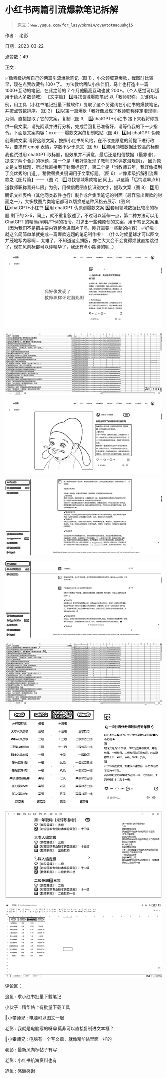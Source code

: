 # 小红书两篇引流爆款笔记拆解

> 原文：[`www.yuque.com/for_lazy/xkrm14/ovevtotnaouukgi5`](https://www.yuque.com/for_lazy/xkrm14/ovevtotnaouukgi5)

作者： 老彭

日期：2023-03-22

点赞数：49

正文：

✅像素级拆解自己的两篇引流爆款笔记（图 1），小众领域算爆款，截图时比较早，现在点赞收藏各 100+了。 方法教给团队小伙伴们，马上也打造出一篇 1000+互动的笔记，在此之前的 7 个月他最高互动也就 200+。（个人感觉可以适用于绝大多数领域） 【文字篇】 1️⃣寻找领域爆款笔记 以「教师职称」关键词为例，用工具（小红书笔记批量下载软件）提取了这个关键词在小红书的爆款笔记，并按点赞数排序。（图 2） 2️⃣以第一篇爆款「我好像发现了教师职称评定潜规则」为例，直接提取了它的文案，复制（图 3） 3️⃣chatGPT+小红书 接下来我将你提供一段文案，请先阅读并进行分析，完成后回复已准备好，请等待我的下一步指令。下面是文案内容：xxx——爆款文案的复制粘贴（图 4） 4️⃣用 chatGPT 伪原创爆款文案 请将这段文案，按照小红书的风格，在不改变原意的前提下进行改写，要求有 emoji 表情，字数不少于原文（图 5） 5️⃣套用领域数据比较高的标题 我也试过用 chatGPT 取标题，但效果并不满意，最后还是相信数据（最靠谱），提取了两个合适的标题，第一个是「我好像发现了教师职称评定潜规则」， 因为原文是文案标题，所以我直接用于封面标题了，第二个是「当教师五年，我好像摸到了变优秀的门道」，稍微替换关键词用于文案标题。（图 6） ✅像素级拆解引流爆款之【图片篇】——（图 7） 1️⃣寻找领域爆款笔记 同上，以这篇「后悔没早点知道教师职称晋升年限」为例，用微信截图直接识别文字，提取文案（图 8） 2️⃣用腾讯文档表格（其他同类软件也行）制作成合集类笔记的封面（最容易出爆款的封面之一），大多数图片类笔记都可以切换成这种风格去展示（图 9） 3️⃣chatGPT+小红书 4️⃣用 chatGPT 伪原创爆款文案 5️⃣套用领域数据比较高的标题 剩下的 3-5，同上，就不重复叙述了，不过可以延伸一点，第二种方法可以用 ChatGPT 的精简/阐明/举例的指令，打造出一些纯原创的文案，用于笔记文案里（因为我们不是把主要内容整合进图片了吗，刚好需要一些新的内容） ✅好啦！就这么简简单单就完成一篇爆款选题的笔记制作啦！ （什么时候星球才可以图文并茂地写内容啊....太难了，不知道这么排版，亦仁大大会不会觉得烦就直接跳过了，现在风向标都可以评精华了，我还有点小期待的呢..）

![](img/2628ff70e6e961b2b872e54e2e71a52a.png)

![](img/4cdec8e514f9e6467c9eb377d410f0a8.png)

![](img/0e6c685f9eba30823f85a36e13762e00.png)

![](img/31f887ad9fba89d219682410f887c0ef.png)

![](img/f60300183f05e7566441b09037608119.png)

![](img/cdc8948e968e91a4e44b56ec8e76e89b.png)

![](img/3711edbb4128d8fff5d2f8666da9656b.png)

![](img/535acdb75e01a5beb4018db31c94f959.png)

![](img/e33539cd3f01ed6ae07b7e7422514dce.png)

评论区：

追鱼 : 求小红书批量下载笔记

小伙子 : 精华帖上有批量下载工具

📌小攀师兄 : 电脑可以图文一起

老彭 : 我就是电脑写的呀😭莫非可以直接复制进文本框？

📌小攀师兄 : 电脑有一个写文章，就像精华帖里面一样的

老彭 : 最新风向标帖子有写

老彭 : 小红书航海资料也有

追鱼 : 感谢感谢



